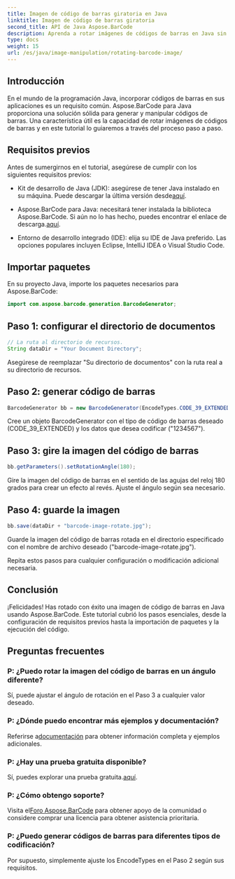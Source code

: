 ```yaml
---
title: Imagen de código de barras giratoria en Java
linktitle: Imagen de código de barras giratoria
second_title: API de Java Aspose.BarCode
description: Aprenda a rotar imágenes de códigos de barras en Java sin esfuerzo usando Aspose.BarCode. Una guía completa paso a paso para desarrolladores de Java.
type: docs
weight: 15
url: /es/java/image-manipulation/rotating-barcode-image/
---
```


## Introducción

En el mundo de la programación Java, incorporar códigos de barras en sus aplicaciones es un requisito común. Aspose.BarCode para Java proporciona una solución sólida para generar y manipular códigos de barras. Una característica útil es la capacidad de rotar imágenes de códigos de barras y en este tutorial lo guiaremos a través del proceso paso a paso.

## Requisitos previos

Antes de sumergirnos en el tutorial, asegúrese de cumplir con los siguientes requisitos previos:

-  Kit de desarrollo de Java (JDK): asegúrese de tener Java instalado en su máquina. Puede descargar la última versión desde[aquí](https://www.oracle.com/java/technologies/javase-downloads.html).

- Aspose.BarCode para Java: necesitará tener instalada la biblioteca Aspose.BarCode. Si aún no lo has hecho, puedes encontrar el enlace de descarga.[aquí](https://releases.aspose.com/barcode/java/).

- Entorno de desarrollo integrado (IDE): elija su IDE de Java preferido. Las opciones populares incluyen Eclipse, IntelliJ IDEA o Visual Studio Code.

## Importar paquetes

En su proyecto Java, importe los paquetes necesarios para Aspose.BarCode:

```java
import com.aspose.barcode.generation.BarcodeGenerator;
```

## Paso 1: configurar el directorio de documentos

```java
// La ruta al directorio de recursos.
String dataDir = "Your Document Directory";
```

Asegúrese de reemplazar "Su directorio de documentos" con la ruta real a su directorio de recursos.

## Paso 2: generar código de barras

```java
BarcodeGenerator bb = new BarcodeGenerator(EncodeTypes.CODE_39_EXTENDED, "1234567");
```

Cree un objeto BarcodeGenerator con el tipo de código de barras deseado (CODE_39_EXTENDED) y los datos que desea codificar ("1234567").

## Paso 3: gire la imagen del código de barras

```java
bb.getParameters().setRotationAngle(180);
```

Gire la imagen del código de barras en el sentido de las agujas del reloj 180 grados para crear un efecto al revés. Ajuste el ángulo según sea necesario.

## Paso 4: guarde la imagen

```java
bb.save(dataDir + "barcode-image-rotate.jpg");
```

Guarde la imagen del código de barras rotada en el directorio especificado con el nombre de archivo deseado ("barcode-image-rotate.jpg").

Repita estos pasos para cualquier configuración o modificación adicional necesaria.

## Conclusión

¡Felicidades! Has rotado con éxito una imagen de código de barras en Java usando Aspose.BarCode. Este tutorial cubrió los pasos esenciales, desde la configuración de requisitos previos hasta la importación de paquetes y la ejecución del código.

## Preguntas frecuentes

### P: ¿Puedo rotar la imagen del código de barras en un ángulo diferente?
Sí, puede ajustar el ángulo de rotación en el Paso 3 a cualquier valor deseado.

### P: ¿Dónde puedo encontrar más ejemplos y documentación?
 Referirse a[documentación](https://reference.aspose.com/barcode/java/) para obtener información completa y ejemplos adicionales.

### P: ¿Hay una prueba gratuita disponible?
 Sí, puedes explorar una prueba gratuita.[aquí](https://releases.aspose.com/).

### P: ¿Cómo obtengo soporte?
 Visita el[Foro Aspose.BarCode](https://forum.aspose.com/c/barcode/13) para obtener apoyo de la comunidad o considere comprar una licencia para obtener asistencia prioritaria.

### P: ¿Puedo generar códigos de barras para diferentes tipos de codificación?
Por supuesto, simplemente ajuste los EncodeTypes en el Paso 2 según sus requisitos.
